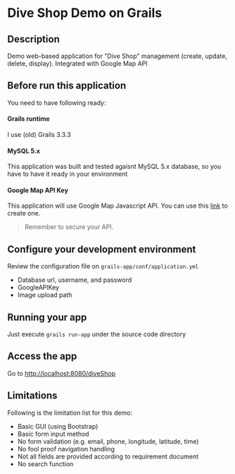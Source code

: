 # Dive Shop Demo on Grails

## Description
Demo web-based application for "Dive Shop" management (create, update, delete, display). Integrated with Google Map API

## Before run this application
You need to have following ready:

#### Grails runtime
I use (old) Grails 3.3.3

#### MySQL 5.x
This application was built and tested agaisnt MySQL 5.x database, so you have to have it ready in your environment

#### Google Map API Key
This application will use Google Map Javascript API. You can use this [link](https://developers.google.com/maps/documentation/javascript/get-api-key "Get an API Key  |  Maps JavaScript API  |  Google Developers") to create one.
> Remember to secure your API.

## Configure your development environment
Review the configuration file on `grails-app/conf/application.yml`
- Database url, username, and password
- GoogleAPIKey
- Image upload path

## Running your app
Just execute `grails run-app` under the source code directory

## Access the app
Go to <http://localhost:8080/diveShop>

## Limitations
Following is the limitation list for this demo:
- Basic GUI (using Bootstrap)
- Basic form input method
- No form validation (e.g. email, phone, longitude, latitude, time)
- No fool proof navigation handling
- Not all fields are provided according to requirement document
- No search function